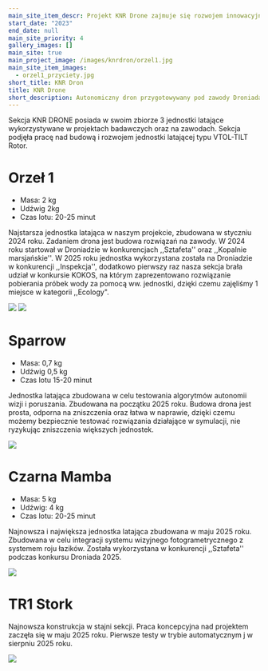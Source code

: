 ```yaml
---
main_site_item_descr: Projekt KNR Drone zajmuje się rozwojem innowacyjnych rozwiązań związanych z bezzałogowymi statkami powietrznymi. Skupiamy się na autonomicznych systemach przygotowywanych pod zawody oraz projektach badawczych.
start_date: "2023"
end_date: null
main_site_priority: 4
gallery_images: []
main_site: true
main_project_image: /images/knrdron/orzel1.jpg
main_site_item_images:
  - orzel1_przyciety.jpg
short_title: KNR Dron
title: KNR Drone
short_description: Autonomiczny dron przygotowywany pod zawody Droniada 2024
---
```

 Sekcja KNR DRONE posiada w swoim zbiorze 3 jednostki latające wykorzystywane w projektach badawczych oraz na zawodach. Sekcja podjęła pracę nad budową i rozwojem jednostki latającej typu VTOL-TILT Rotor.










# Orzeł 1


* Masa: 2 kg
* Udźwig 2kg
* Czas lotu: 20-25 minut






Najstarsza jednostka latająca w naszym projekcie, zbudowana w styczniu 2024 roku. Zadaniem drona jest budowa rozwiązań na zawody. W 2024 roku startował w Droniadzie w konkurencjach ,,Sztafeta'' oraz ,,Kopalnie marsjańskie''. W 2025 roku jednostka wykorzystana została na Droniadzie w konkurencji ,,Inspekcja'', dodatkowo pierwszy raz nasza sekcja brała udział w konkursie KOKOS, na którym zaprezentowano rozwiązanie pobierania próbek wody za pomocą ww. jednostki, dzięki czemu zajęliśmy 1 miejsce w kategorii ,,Ecology".














<img src="/images/knrdron/orzel1.jpg" width="auto">


<img src="/images/knrdron/kokos1.jpg" width="auto">


# Sparrow


* Masa: 0,7 kg
* Udźwig 0,5 kg
* Czas lotu 15-20 minut


















Jednostka latająca zbudowana w celu testowania algorytmów autonomii wizji i poruszania. Zbudowana na początku 2025 roku. Budowa drona jest prosta, odporna na zniszczenia oraz łatwa w naprawie, dzięki czemu możemy bezpiecznie testować rozwiązania działające w symulacji, nie ryzykując zniszczenia większych jednostek.














<img src="/images/knrdron/sparrow.jpg" width="auto">


# Czarna Mamba


* Masa: 5 kg
* Udźwig: 4 kg
* Czas lotu: 20-25 minut










Najnowsza i największa jednostka latająca zbudowana w maju 2025 roku. Zbudowana w celu integracji systemu wizyjnego fotogrametrycznego z systemem roju łazików. Została wykorzystana w konkurencji ,,Sztafeta'' podczas konkursu Droniada 2025.














<img src="/images/knrdron/mamba1.jpg" width="auto">


# TR1 Stork


Najnowsza konstrukcja w stajni sekcji. Praca koncepcyjna nad projektem zaczęła się w maju 2025 roku. Pierwsze testy w trybie automatycznym j w sierpniu 2025 roku.










<img src="/images/knrdron/TR1.jpg" width="auto">
